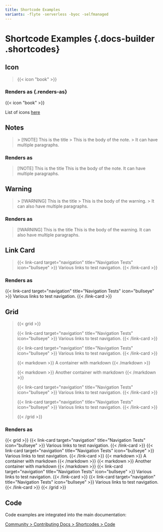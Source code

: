 ```yaml
---
title: Shortcode Examples
variants: -flyte -serverless -byoc -selfmanaged
---
```


# Shortcode Examples {.docs-builder .shortcodes}

## Icon

> &#123;&#123;&lt; icon "book" &gt;&#125;&#125;

### Renders as {.renders-as}

{{< icon "book" >}}

List of icons [here](https://shoelace.style/components/icon)

## Notes

> &gt; [!NOTE] This is the title
> &gt; This is the body of the note.
> &gt; It can have multiple paragraphs.

### Renders as

> [!NOTE] This is the title
> This is the body of the note.
> It can have multiple paragraphs.

## Warning

> &gt; [!WARNING] This is the title
> &gt; This is the body of the warning.
> &gt; It can also have multiple paragraphs.

### Renders as

> [!WARNING] This is the title
> This is the body of the warning.
> It can also have multiple paragraphs.

## Link Card

> &#123;&#123;&lt; link-card target="navigation" title="Navigation Tests" icon="bullseye" &gt;&#125;&#125;
> Various links to test navigation.
> &#123;&#123;&lt; /link-card &gt;&#125;&#125;

### Renders as

{{< link-card target="navigation" title="Navigation Tests" icon="bullseye" >}}
Various links to test navigation.
{{< /link-card >}}

## Grid

> &#123;&#123;&lt; grid &gt;&#125;&#125;
>
> &#123;&#123;&lt; link-card target="navigation" title="Navigation Tests" icon="bullseye" &gt;&#125;&#125;
> Various links to test navigation.
> &#123;&#123;&lt; /link-card &gt;&#125;&#125;
>
> &#123;&#123;&lt; link-card target="navigation" title="Navigation Tests" icon="bullseye" &gt;&#125;&#125;
> Various links to test navigation.
> &#123;&#123;&lt; /link-card &gt;&#125;&#125;
>
> &#123;&#123;&lt; markdown &gt;&#125;&#125;
> A container with markdown
> &#123;&#123;&lt; /markdown &gt;&#125;&#125;
>
> &#123;&#123;&lt; markdown &gt;&#125;&#125;
> Another container with markdown
> &#123;&#123;&lt; /markdown &gt;&#125;&#125;
>
> &#123;&#123;&lt; link-card target="navigation" title="Navigation Tests" icon="bullseye" &gt;&#125;&#125;
> Various links to test navigation.
> &#123;&#123;&lt; /link-card &gt;&#125;&#125;
>
> &#123;&#123;&lt; link-card target="navigation" title="Navigation Tests" icon="bullseye" &gt;&#125;&#125;
> Various links to test navigation.
> &#123;&#123;&lt; /link-card &gt;&#125;&#125;
>
> &#123;&#123;&lt; /grid &gt;&#125;&#125;

### Renders as

{{< grid >}}
{{< link-card target="navigation" title="Navigation Tests" icon="bullseye" >}}
Various links to test navigation.
{{< /link-card >}}
{{< link-card target="navigation" title="Navigation Tests" icon="bullseye" >}}
Various links to test navigation.
{{< /link-card >}}
{{< markdown >}}
A container with markdown
{{< /markdown >}}
{{< markdown >}}
Another container with markdown
{{< /markdown >}}
{{< link-card target="navigation" title="Navigation Tests" icon="bullseye" >}}
Various links to test navigation.
{{< /link-card >}}
{{< link-card target="navigation" title="Navigation Tests" icon="bullseye" >}}
Various links to test navigation.
{{< /link-card >}}
{{< /grid >}}

## Code

Code examples are integrated into the main documentation:

[Community > Contributing Docs > Shortcodes > Code](../../community/contributing-docs/shortcodes#-code-)